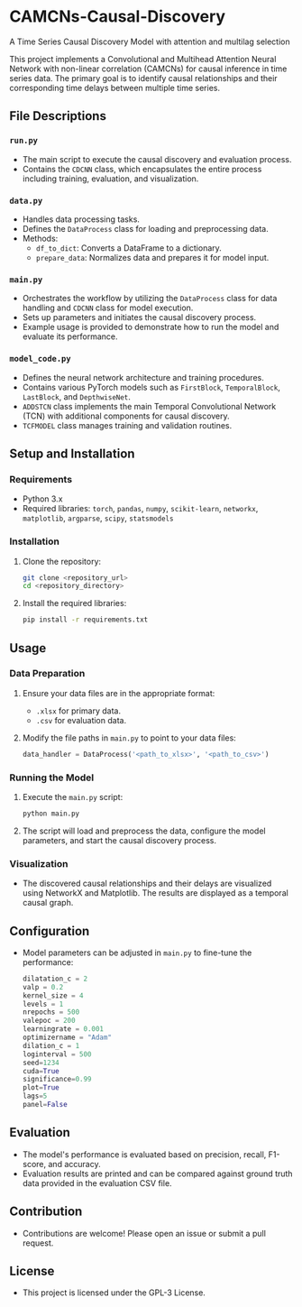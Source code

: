 # CAMCNs-Causal-Discovery
A Time Series Causal Discovery Model with attention and multilag selection

This project implements a Convolutional and Multihead Attention Neural Network with non-linear correlation (CAMCNs)  for causal inference in time series data. The primary goal is to identify causal relationships and their corresponding time delays between multiple time series.

## File Descriptions

### `run.py`
- The main script to execute the causal discovery and evaluation process.
- Contains the `CDCNN` class, which encapsulates the entire process including training, evaluation, and visualization.

### `data.py`
- Handles data processing tasks.
- Defines the `DataProcess` class for loading and preprocessing data.
- Methods:
  - `df_to_dict`: Converts a DataFrame to a dictionary.
  - `prepare_data`: Normalizes data and prepares it for model input.

### `main.py`
- Orchestrates the workflow by utilizing the `DataProcess` class for data handling and `CDCNN` class for model execution.
- Sets up parameters and initiates the causal discovery process.
- Example usage is provided to demonstrate how to run the model and evaluate its performance.

### `model_code.py`
- Defines the neural network architecture and training procedures.
- Contains various PyTorch models such as `FirstBlock`, `TemporalBlock`, `LastBlock`, and `DepthwiseNet`.
- `ADDSTCN` class implements the main Temporal Convolutional Network (TCN) with additional components for causal discovery.
- `TCFMODEL` class manages training and validation routines.

## Setup and Installation

### Requirements

- Python 3.x
- Required libraries: `torch`, `pandas`, `numpy`, `scikit-learn`, `networkx`, `matplotlib`, `argparse`, `scipy`, `statsmodels`

### Installation

1. Clone the repository:
   ```bash
   git clone <repository_url>
   cd <repository_directory>
   ```

2. Install the required libraries:
   ```bash
   pip install -r requirements.txt
   ```

## Usage

### Data Preparation

1. Ensure your data files are in the appropriate format:
   - `.xlsx` for primary data.
   - `.csv` for evaluation data.

2. Modify the file paths in `main.py` to point to your data files:
   ```python
   data_handler = DataProcess('<path_to_xlsx>', '<path_to_csv>')
   ```

### Running the Model

1. Execute the `main.py` script:
   ```bash
   python main.py
   ```

2. The script will load and preprocess the data, configure the model parameters, and start the causal discovery process.

### Visualization

- The discovered causal relationships and their delays are visualized using NetworkX and Matplotlib. The results are displayed as a temporal causal graph.

## Configuration

- Model parameters can be adjusted in `main.py` to fine-tune the performance:
  ```python
  dilatation_c = 2
  valp = 0.2
  kernel_size = 4  
  levels = 1
  nrepochs = 500
  valepoc = 200
  learningrate = 0.001
  optimizername = "Adam"
  dilation_c = 1
  loginterval = 500
  seed=1234
  cuda=True
  significance=0.99
  plot=True
  lags=5
  panel=False
  ```

## Evaluation

- The model's performance is evaluated based on precision, recall, F1-score, and accuracy.
- Evaluation results are printed and can be compared against ground truth data provided in the evaluation CSV file.

## Contribution

- Contributions are welcome! Please open an issue or submit a pull request.

## License

- This project is licensed under the GPL-3 License.
